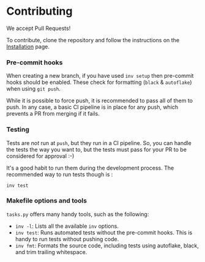 # Contributing

We accept Pull Requests!

To contribute, clone the repository and follow the instructions on the [Installation](installation.md) page.

### Pre-commit hooks

When creating a new branch, if you have used `inv setup` then pre-commit hooks should be enabled.
These check for formatting (`black` & `autoflake`) when using `git push`.

While it is possible to force push, it is recommended to pass all of them to push. In any case, a basic CI pipeline is in place for any push, which prevents a PR from merging if it fails.

### Testing

Tests are _not_ run at `push`, but they run in a CI pipeline. So, you can handle the tests the way you want to, but the tests must pass for your PR to be considered for approval :-)

It's a good habit to run them during the development process. The recommended way to run tests though is :

```
inv test
```

### Makefile options and tools

`tasks.py` offers many handy tools, such as the following:

- `inv -l`: Lists all the available `inv` options.
- `inv test`: Runs automated tests without the pre-commit hooks. This is handy to run tests without pushing code.
- `inv fmt`: Formats the source code, including tests using autoflake, black, and trim trailing whitespace.
